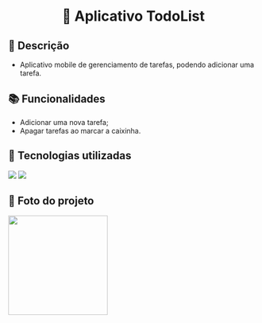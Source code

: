 <h1 align="center">📱 Aplicativo TodoList</h1>

## :memo: Descrição
* Aplicativo mobile de gerenciamento de tarefas, podendo adicionar uma tarefa.

## :books: Funcionalidades
* Adicionar uma nova tarefa;
* Apagar tarefas ao marcar a caixinha.

## :wrench: Tecnologias utilizadas

<div>
  <img src="https://img.shields.io/badge/React_Native-20232A?style=for-the-badge&logo=react&logoColor=61DAFB">
  <img src="https://img.shields.io/badge/Node.js-43853D?style=for-the-badge&logo=node.js&logoColor=white"/>
</div>

 ## 📸 Foto do projeto
<div>
 <img src="https://github.com/SamuelBarbosa1/TodoList/assets/130667350/4aab8371-7b25-46bf-86e3-992197577ad8" width="200">
</div>

